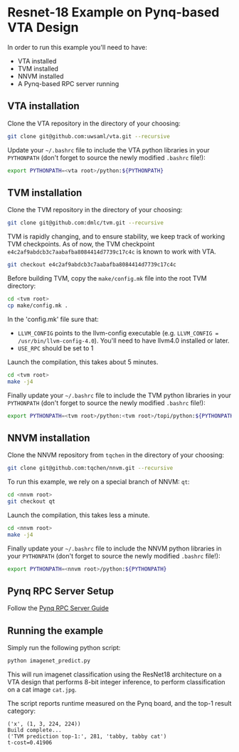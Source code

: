 # Resnet-18 Example on Pynq-based VTA Design

In order to run this example you'll need to have:
* VTA installed
* TVM installed
* NNVM installed
* A Pynq-based RPC server running

## VTA installation

Clone the VTA repository in the directory of your choosing:
```bash
git clone git@github.com:uwsaml/vta.git --recursive
```

Update your `~/.bashrc` file to include the VTA python libraries in your `PYTHONPATH` (don't forget to source the newly modified `.bashrc` file!):
```bash
export PYTHONPATH=<vta root>/python:${PYTHONPATH}
```

## TVM installation

Clone the TVM repository in the directory of your choosing:
```bash
git clone git@github.com:dmlc/tvm.git --recursive
```

TVM is rapidly changing, and to ensure stability, we keep track of working TVM checkpoints.
As of now, the TVM checkpoint `e4c2af9abdcb3c7aabafba8084414d7739c17c4c` is known to work with VTA.
```bash
git checkout e4c2af9abdcb3c7aabafba8084414d7739c17c4c
```

Before building TVM, copy the `make/config.mk` file into the root TVM directory:
```bash
cd <tvm root>
cp make/config.mk .
```

In the 'config.mk' file sure that:
* `LLVM_CONFIG` points to the llvm-config executable (e.g. `LLVM_CONFIG = /usr/bin/llvm-config-4.0`). You'll need to have llvm4.0 installed or later.
* `USE_RPC` should be set to 1

Launch the compilation, this takes about 5 minutes.
```bash
cd <tvm root>
make -j4
```

Finally update your `~/.bashrc` file to include the TVM python libraries in your `PYTHONPATH` (don't forget to source the newly modified `.bashrc` file!):
```bash
export PYTHONPATH=<tvm root>/python:<tvm root>/topi/python:${PYTHONPATH}
```

## NNVM installation

Clone the NNVM repository from `tqchen` in the directory of your choosing:
```bash
git clone git@github.com:tqchen/nnvm.git --recursive
```

To run this example, we rely on a special branch of NNVM: `qt`:
```bash
cd <nnvm root>
git checkout qt
```

Launch the compilation, this takes less a minute.
```bash
cd <nnvm root>
make -j4
```

Finally update your `~/.bashrc` file to include the NNVM python libraries in your `PYTHONPATH` (don't forget to source the newly modified `.bashrc` file!):
```bash
export PYTHONPATH=<nnvm root>/python:${PYTHONPATH}
```

## Pynq RPC Server Setup

Follow the [Pynq RPC Server Guide](https://github.com/saml/vta/tree/master/apps/pynq_rpc/README.md)

## Running the example

Simply run the following python script:
```bash
python imagenet_predict.py
```

This will run imagenet classification using the ResNet18 architecture on a VTA design that performs 8-bit integer inference, to perform classification on a cat image `cat.jpg`.

The script reports runtime measured on the Pynq board, and the top-1 result category:
```
('x', (1, 3, 224, 224))
Build complete...
('TVM prediction top-1:', 281, 'tabby, tabby cat')
t-cost=0.41906
```